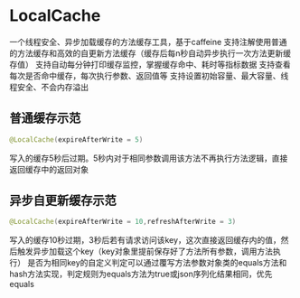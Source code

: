 # LocalCache
 一个线程安全、异步加载缓存的方法缓存工具，基于caffeine
 支持注解使用普通的方法缓存和高效的自更新方法缓存（缓存后每n秒自动异步执行一次方法更新缓存值）
 支持自动每分钟打印缓存监控，掌握缓存命中、耗时等指标数据 
 支持查看每次是否命中缓存，每次执行参数、返回值等 
 支持设置初始容量、最大容量、线程安全、不会内存溢出 
 
## 普通缓存示范 
```java
@LocalCache(expireAfterWrite = 5)
```
写入的缓存5秒后过期。5秒内对于相同参数调用该方法不再执行方法逻辑，直接返回缓存中的返回对象
## 异步自更新缓存示范
```java
@LocalCache(expireAfterWrite = 10,refreshAfterWrite = 3)
```

写入的缓存10秒过期，3秒后若有请求访问该key，这次直接返回缓存内的值，然后触发异步加载这个key（key对象里提前保存好了方法所有参数，调用方法执行） 
是否为相同key的自定义判定可以通过覆写方法参数对象类的equals方法和hash方法实现，判定规则为equals方法为true或json序列化结果相同，优先equals